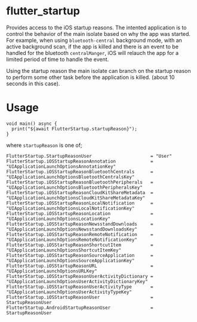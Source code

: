 # flutter_startup

Provides access to the iOS startup reasons. The intented application is to control the behavior of the main isolate based on why the app was started. For example, when using `bluetooth-central` background mode, with an active background scan, if the app is killed and there is an event to be handled for the bluetooth `centralManger`, iOS will relauch the app for a limited period of time to handle the event. 

Using the startup reason the main isolate can branch on the startup reason to perform some other task before the application is killed. (about 10 seconds in this case).

# Usage
```
void main() async {
  print("${await FlutterStartup.startupReason}");
}
```
where `startupReason` is one of;

```
FlutterStartup.StartupReasonUser                      = "User"
FlutterStartup.iOSStartupReasonAnnotation             = "UIApplicationLaunchOptionsAnnotationKey"            
FlutterStartup.iOSStartupReasonBluetoothCentrals      = "UIApplicationLaunchOptionsBluetoothCentralsKey"      
FlutterStartup.iOSStartupReasonBluetoothPeripherals   = "UIApplicationLaunchOptionsBluetoothPeripheralsKey"   
FlutterStartup.iOSStartupReasonCloudKitShareMetadata  = "UIApplicationLaunchOptionsCloudKitShareMetadataKey" 
FlutterStartup.iOSStartupReasonLocalNotification      = "UIApplicationLaunchOptionsLocalNotificationKey"      
FlutterStartup.iOSStartupReasonLocation               = "UIApplicationLaunchOptionsLocationKey"               
FlutterStartup.iOSStartupReasonNewsstandDownloads     = "UIApplicationLaunchOptionsNewsstandDownloadsKey"     
FlutterStartup.iOSStartupReasonRemoteNotification     = "UIApplicationLaunchOptionsRemoteNotificationKey"     
FlutterStartup.iOSStartupReasonShortcutItem           = "UIApplicationLaunchOptionsShortcutItemKey"           
FlutterStartup.iOSStartupReasonSourceApplication      = "UIApplicationLaunchOptionsSourceApplicationKey"      
FlutterStartup.iOSStartupReasonURL                    = "UIApplicationLaunchOptionsURLKey"                 
FlutterStartup.iOSStartupReasonUserActivityDictionary = "UIApplicationLaunchOptionsUserActivityDictionaryKey"
FlutterStartup.iOSStartupReasonUserActivityType       = "UIApplicationLaunchOptionsUserActivityTypeKey"   
FlutterStartup.iOSStartupReasonUser                   = StartupReasonUser    
FlutterStartup.AndroidStartupReasonUser               = StartupReasonUser
```
